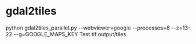 # gdal2tiles

python gdal2tiles_parallel.py --webviewer=google --processes=8 --z=13-22 --g=GOOGLE_MAPS_KEY Test.tif output/tiles
